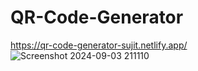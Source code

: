 # QR-Code-Generator
https://qr-code-generator-sujit.netlify.app/
![Screenshot 2024-09-03 211110](https://github.com/user-attachments/assets/48039c08-9f72-4016-860f-8871a4260309)
